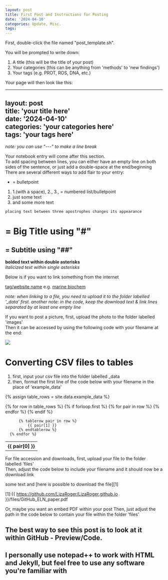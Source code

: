 ```yaml
---
layout: post
title: First Post and Instructions for Posting
date: '2024-04-10'
categories: Update, Misc.
tags: 
---
```


First, double-click the file named "post_template.sh".

You will be prompted to write down:

1. A title (this will be the title of your post)
2. Your categories (this can be anything from 'methods' to 'new findings')
3. Your tags (e.g. PROT, ROS, DNA, etc.)

Your page will then look like this:

---  
layout: post  
title: 'your title here'  
date: '2024-04-10'  
categories: 'your categories here'  
tags: 'your tags here'  
---  

*note: you can use "---" to make a line break*  

Your notebook entry will come after this section.  
To add spacing between lines, you can either have an empty line on both sides of the sentence, or just add a double-space at the end/beginning  
There are several different ways to add flair to your entry:  
* = bulletpoint  
1. 1.(with a space), 2., 3., = numbered list/bulletpoint
2. just some text
3. and some more text

```placing text between three apostrophes changes its appearance```


# = Big Title using "#"
## = Subtitle using "##"
**bolded text within double asterisks**  
*italicized text within single asterisks*

Below is if you want to link something from the internet

[tag/website name](link)
e.g. [marine biochem](https://www.marinebiochemresearch.com/)

*note: when linking to a file, you need to upload it to the folder labelled '_data' first.*
*another note: in the code, keep the download text & link lines separated by at least one empty line*  

If you want to post a picture, first, upload the photo to the folder labelled 'images'   
Then it can be accessed by using the following code with your filename at the end:  

<img src="{{ https://github.com/LizaRoger/LizaRoger.github.io }}/images/stock_chemist.jpg">



# Converting CSV files to tables
1. first, input your csv file into the folder labelled _data
2. then, format the first line of the code below with your filename in the place of 'example_data'

 {% assign table_rows = site.data.example_data %}

  <table>
      {% for row in table_rows %}
          {% if forloop.first %}
              <tr>
                  {% for pair in row %}
                      <th>
                          {{ pair[0] }}
                      </th>
                  {% endfor %}
              </tr>
          {% endif %}

          {% tablerow pair in row %}
              {{ pair[1] }}
          {% endtablerow %}
      {% endfor %}
  </table>

For file accession and downloads, first, upload your file to the folder labelled 'files'  
Then, adjust the code below to include your filename and it should now be a download link

some text and [here is possible to download the file][1]

[1]:{{ https://github.com/LizaRoger/LizaRoger.github.io }}/files/GitHub_ELN_paper.pdf

Or, maybe you want an embed PDF within your post
Then, just adjust the path in the code below to contain your file within the folder 'files'


<object data="https://github.com/LizaRoger/LizaRoger.github.io/files/GitHub_ELN_paper.pdf" width="1000" height="1000" type='application/pdf'></object>




## The best way to see this post is to look at it within GitHub - Preview/Code.
## I personally use notepad++ to work with HTML and Jekyll, but feel free to use any software you're familiar with